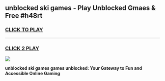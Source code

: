 
## unblocked ski games - Play Unblocked Gmaes & Free #h48rt
<h3>
<a href="https://premium.freeplayer.one?title=unblocked_ski_games&ref=01M">CLICK TO PLAY</a></h3>
<hr>

<h3>
<a href="https://premium.freeplayer.one?title=unblocked_ski_games&ref=01M">CLICK 2 PLAY</a>
  
</h3>

<a href="https://premium.freeplayer.one?title=unblocked_ski_games&ref=01M"><img src="https://clearcache.store/games.png"></a>


**unblocked ski games games unblocked: Your Gateway to Fun and Accessible Online Gaming**
